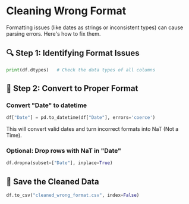 # Cleaning Wrong Format

Formatting issues (like dates as strings or inconsistent types) can cause parsing errors. Here's how to fix them.

## 🔍 Step 1: Identifying Format Issues

```python
print(df.dtypes)   # Check the data types of all columns
```

## 🧹 Step 2: Convert to Proper Format

### Convert "Date" to datetime

```python
df["Date"] = pd.to_datetime(df["Date"], errors='coerce')
```

This will convert valid dates and turn incorrect formats into NaT (Not a Time).

### Optional: Drop rows with NaT in "Date"

```python
df.dropna(subset=["Date"], inplace=True)
```

## 💾 Save the Cleaned Data

```python
df.to_csv("cleaned_wrong_format.csv", index=False)
```
